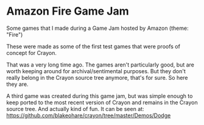 # Amazon Fire Game Jam

Some games that I made during a Game Jam hosted by Amazon (theme: "Fire")

These were made as some of the first test games that were proofs of concept for Crayon.

That was a very long time ago. The games aren't particularly good, but are worth keeping
around for archival/sentimental purposes. But they don't really belong in the Crayon
source tree anymore, that's for sure. So here they are.

A third game was created during this game jam, but was simple enough to keep ported to 
the most recent version of Crayon and remains in the Crayon source tree. And actually
kind of fun. It can be seen at:
https://github.com/blakeohare/crayon/tree/master/Demos/Dodge
